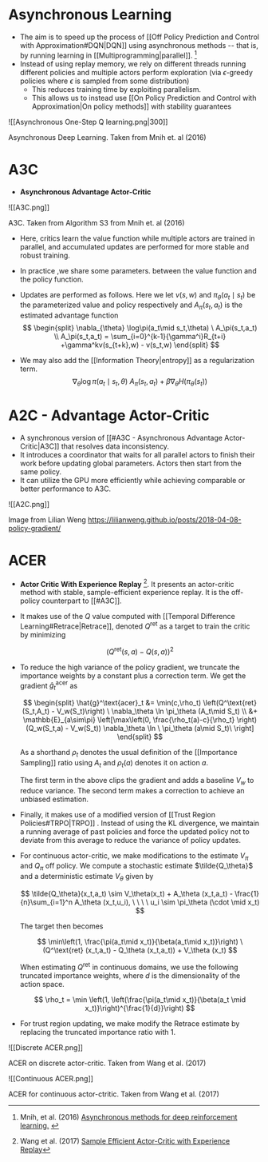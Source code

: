 # Asynchronous Learning 
* The aim is to speed up the process of [[Off Policy Prediction and Control with Approximation#DQN|DQN]] using asynchronous methods -- that is, by running learning in [[Multiprogramming|parallel]].  [^Minh_2016]
* Instead of using replay memory, we rely on different threads running different policies and multiple actors perform exploration (via $\epsilon$-greedy policies where $\epsilon$ is sampled from some distribution)
	* This reduces training time by exploiting parallelism.
	* This allows us to instead use [[On Policy Prediction and Control with Approximation|On policy methods]] with stability guarantees

![[Asynchronous One-Step Q learning.png|300]]<figcaption > Asynchronous Deep Learning. Taken from Mnih et. al (2016)</figcaption>

# A3C 
* **Asynchronous Advantage Actor-Critic**

![[A3C.png]]
<figcaption> A3C. Taken from Algorithm S3 from Mnih et. al (2016) </figcaption>

* Here, critics learn the value function while multiple actors are trained in parallel, and  accumulated updates are performed for more stable and robust training. 
* In practice ,we share some parameters. between the value function and the policy function.

* Updates are performed as follows. Here we let $v(s,w)$ and $\pi_\theta(a_t\mid s_t)$ be the parameterized value and policy respectively and $A_{\pi}(s_t,a_t)$ is the estimated advantage function 
  $$
  \begin{split}
  \nabla_{\theta} \log\pi(a_t\mid s_t,\theta) \ A_\pi(s_t,a_t) \\
  A_\pi(s_t,a_t) = \sum_{i=0}^{k-1}{\gamma^i}R_{t+i} +\gamma^kv(s_{t+k},w) - v(s_t,w)
  \end{split}
  $$
* We may also add the [[Information Theory|entropy]] as a regularization term.
  $$
  \nabla_{\theta} \log\pi(a_t\mid s_t,\theta) \ A_\pi(s_t,a_t)  + \beta \nabla_\theta H(\pi_\theta(s_t))
  $$

# A2C - Advantage Actor-Critic
* A synchronous version of [[#A3C - Asynchronous Advantage Actor-Critic|A3C]] that resolves data inconsistency.
* It introduces a coordinator that waits for all parallel actors to finish their work before updating global parameters. Actors then start from the same policy.
* It can utilize the GPU more efficiently while achieving comparable or better performance to A3C. 

![[A2C.png]]<figcaption>  Image from Lilian Weng https://lilianweng.github.io/posts/2018-04-08-policy-gradient/</figcaption>

[^Minh_2016]: Mnih, et al. (2016) [Asynchronous methods for deep reinforcement learning.](http://proceedings.mlr.press/v48/mniha16.pdf) 

# ACER 
* **Actor Critic With Experience Replay** [^Wang_2017].  It presents an actor-critic method with stable, sample-efficient experience replay.  It is the off-policy counterpart to [[#A3C]]. 
* It makes use of the $Q$ value computed with [[Temporal Difference Learning#Retrace|Retrace]], denoted $Q^\text{ret}$ as a target to train the critic by minimizing 
  
  $$
  (Q^{\text{ret}}(s,a) - Q(s,a))^2
  $$

* To reduce the high variance of the policy gradient, we truncate the importance weights by a constant plus a correction term. We get the gradient $\hat{g}^\text{acer}_t$ as
  
  $$
  \begin{split}
  \hat{g}^\text{acer}_t &=  \min(c,\rho_t) \left(Q^\text{ret} (S_t,A_t) - V_w(S_t)\right) \ \nabla_\theta \ln \pi_\theta (A_t\mid S_t) \\ 
  &+ \mathbb{E}_{a\sim\pi} \left[\max\left(0, \frac{\rho_t(a)-c}{\rho_t} \right) (Q_w(S_t,a) - V_w(S_t)) \nabla_\theta \ln \ \pi_\theta (a\mid S_t)\ \right]
  \end{split}
  $$
  
  
  As a shorthand $\rho_t$ denotes the usual definition of the [[Importance Sampling]] ratio using $A_t$ and $\rho_t(a)$ denotes it on action $a$. 
  
  The first term in the above clips the gradient and adds a baseline $V_w$  to reduce variance.  The second term makes a correction to achieve an unbiased estimation.

* Finally, it makes use of a modified version of [[Trust Region Policies#TRPO|TRPO]] . Instead of using the KL divergence, we maintain a running average of past policies and force the updated policy not to deviate from this average to reduce the variance of policy updates. 

* For continuous actor-critic, we make modifications to the estimate $V_\pi$ and $Q_\pi$ off policy. We compute a stochastic estimate $\tilde{Q_\theta}$  and a deterministic estimate $V_\theta$ given by 
  
  $$
  \tilde{Q_\theta}(x_t,a_t) \sim V_\theta(x_t) + A_\theta (x_t,a_t) - \frac{1}{n}\sum_{i=1}^n A_\theta (x_t,u_i), \ \ \ \ u_i \sim \pi_\theta (\cdot \mid x_t)
  $$
  
  The target then becomes 
  
  $$
  \min\left(1, \frac{\pi(a_t\mid x_t)}{\beta(a_t\mid x_t)}\right) \ (Q^\text{ret} (x_t,a_t) - Q_\theta (x_t,a_t)) + V_\theta (x_t)
  $$
  
  When estimating $Q^\text{ret}$ in continuous domains, we use the following truncated importance weights, where $d$ is the dimensionality of the action space. 
  
  $$
  \rho_t = \min \left(1, \left(\frac{\pi(a_t\mid x_t)}{\beta(a_t \mid x_t)}\right)^{\frac{1}{d}}\right)
  $$
* For trust region updating, we make modify the Retrace estimate by replacing the truncated importance ratio with $1$.

  

![[Discrete ACER.png]]
<figcaption> ACER on discrete actor-critic. Taken from Wang et al. (2017) </figcaption>

![[Continuous ACER.png]]
<figcaption> ACER for continuous actor-ctritic. Taken from Wang et al. (2017)</figcaption>

[^Wang_2017]: Wang et al. (2017) [Sample Efficient Actor-Critic with Experience Replay](https://arxiv.org/pdf/1611.01224.pdf)
